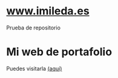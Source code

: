 # www.imileda.es
Prueba de repositorio
# Mi web de portafolio
Puedes visitarla [(aquí)](http://www.imileda.es)
